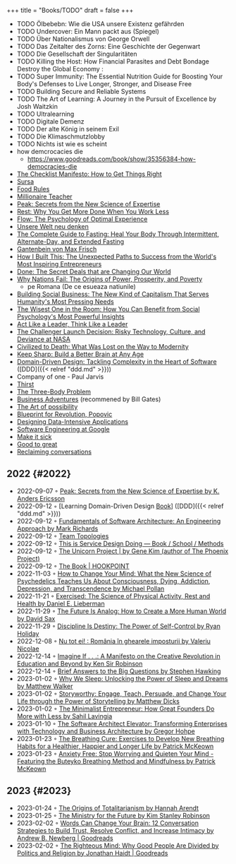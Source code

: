 +++
title = "Books/TODO"
draft = false
+++

-   TODO Ölbebebn: Wie die USA unsere Existenz gefährden
-   TODO Undercover: Ein Mann packt aus (Spiegel)
-   TODO Über Nationalismus von George Orwell
-   TODO Das Zeitalter des Zorns: Eine Geschichte der Gegenwart
-   TODO Die Gesellschaft der Singularitäten
-   TODO Killing the Host: How Financial Parasites and Debt Bondage Destroy the Global Economy :
-   TODO Super Immunity: The Essential Nutrition Guide for Boosting Your Body's Defenses to Live Longer, Stronger, and Disease Free
-   TODO Building Secure and Reliable Systems
-   TODO The Art of Learning: A Journey in the Pursuit of Excellence by Josh Waitzkin
-   TODO Ultralearning
-   TODO Digitale Demenz
-   TODO Der alte König in seinem Exil
-   TODO Die Klimaschmutzlobby
-   TODO Nichts ist wie es scheint
-   how demcrocacies die
    -   <https://www.goodreads.com/book/show/35356384-how-democracies-die>
-   [The Checklist Manifesto: How to Get Things Right](https://www.goodreads.com/book/show/6667514-the-checklist-manifesto)
-   [Sursa](https://www.amazon.com/Sursa-Romanian-Tara-Swart/dp/6067223929)
-   [Food Rules](https://www.goodreads.com/book/show/7015635-food-rules)
-   [Millionaire Teacher](https://www.goodreads.com/book/show/11737840-millionaire-teacher)
-   [Peak: Secrets from the New Science of Expertise](https://www.goodreads.com/book/show/26312997-peak)
-   [Rest: Why You Get More Done When You Work Less](https://www.goodreads.com/book/show/29502354-rest)
-   [Flow: The Psychology of Optimal Experience](https://www.goodreads.com/book/show/66354.Flow?ac=1&from_search=true&qid=fw16WFcGP9&rank=1)
-   [Unsere Welt neu denken](https://www.goodreads.com/book/show/51845311-unsere-welt-neu-denken)
-   [The Complete Guide to Fasting: Heal Your Body Through Intermittent, Alternate-Day, and Extended Fasting](https://www.goodreads.com/book/show/32670670-the-complete-guide-to-fasting)
-   [Gantenbein von Max Frisch](https://www.goodreads.com/book/show/74183.Gantenbein)
-   [How I Built This: The Unexpected Paths to Success from the World's Most Inspiring Entrepreneurs](https://www.goodreads.com/en/book/show/48930275)
-   [Done: The Secret Deals that are Changing Our World](https://www.goodreads.com/book/show/35839667-done)
-   [Why Nations Fail: The Origins of Power, Prosperity, and Poverty](https://www.goodreads.com/book/show/12158480-why-nations-fail)
    -   pe Romana (De ce esueaza natiunile)
-   [Building Social Business: The New Kind of Capitalism That Serves Humanity's Most Pressing Needs](https://www.goodreads.com/book/show/7721946-building-social-business)
-   [The Wisest One in the Room: How You Can Benefit from Social Psychology's Most Powerful Insights](https://www.goodreads.com/book/show/25205421-the-wisest-one-in-the-room)
-   [Act Like a Leader, Think Like a Leader](https://www.goodreads.com/book/show/21413975-act-like-a-leader-think-like-a-leader)
-   [The Challenger Launch Decision: Risky Technology, Culture, and Deviance at NASA](https://www.goodreads.com/book/show/995029.The_Challenger_Launch_Decision)
-   [Civilized to Death: What Was Lost on the Way to Modernity](https://www.goodreads.com/book/show/28596619-civilized-to-death)
-   [Keep Sharp: Build a Better Brain at Any Age](https://www.goodreads.com/en/book/show/52754076-keep-sharp)
-   [Domain-Driven Design: Tackling Complexity in the Heart of Software](https://www.goodreads.com/work/best_book/173058-domain-driven-design-tackling-complexity-in-the-heart-of-software) ([DDD]({{< relref "ddd.md" >}}))
-   Company of one - Paul Jarvis
-   [Thirst](https://www.goodreads.com/work/best_book/59198162-thirst-a-story-of-redemption-compassion-and-a-mission-to-bring-clean)
-   [The Three-Body Problem](https://www.goodreads.com/book/show/20518872-the-three-body-problem)
-   [Business Adventures](https://www.goodreads.com/book/show/4191136-business-adventures) (recommened by Bill Gates)
-   [The Art of possibility](https://www.goodreads.com/ro/book/show/85697.The_Art_of_Possibility)
-   [Blueprint for Revolution, Popovic](https://www.goodreads.com/book/show/22107280-blueprint-for-revolution)
-   [Designing Data-Intensive Applications](https://dataintensive.net/)
-   [Software Engineering at Google](https://abseil.io/resources/swe-book)
-   [Make it sick](https://www.goodreads.com/book/show/18770267-make-it-stick)
-   [Good to great](https://www.goodreads.com/book/show/76865.Good_to_Great)
-   [Reclaiming conversations](https://www.goodreads.com/book/show/24612127-reclaiming-conversation)


## 2022 {#2022}

-   2022-09-07 ◦ [Peak: Secrets from the New Science of Expertise by K. Anders Ericsson](https://www.goodreads.com/book/show/26312997-peak)
-   2022-09-12 ◦ [Learning Domain-Driven Design [Book](https://www.oreilly.com/library/view/learning-domain-driven-design/9781098100124/)] ([DDD]({{< relref "ddd.md" >}}))
-   2022-09-12 ◦ [Fundamentals of Software Architecture: An Engineering Approach by Mark Richards](https://www.goodreads.com/book/show/44144493-fundamentals-of-software-architecture)
-   2022-09-12 ◦ [Team Topologies](https://teamtopologies.com/)
-   2022-09-12 ◦ [This is Service Design Doing — Book / School / Methods](https://www.thisisservicedesigndoing.com/)
-   2022-09-12 ◦ [The Unicorn Project | by Gene Kim (author of The Phoenix Project)](https://itrevolution.com/the-unicorn-project/)
-   2022-09-12 ◦ [The Book | HOOKPOINT](https://hookpoint.com/the-book/)
-   2022-11-03 ◦ [How to Change Your Mind: What the New Science of Psychedelics Teaches Us About Consciousness, Dying, Addiction, Depression, and Transcendence by Michael Pollan](https://www.goodreads.com/book/show/36613747-how-to-change-your-mind)
-   2022-11-21 ◦ [Exercised: The Science of Physical Activity, Rest and Health by Daniel E. Lieberman](https://www.goodreads.com/book/show/56155261-exercised)
-   2022-11-29 ◦ [The Future Is Analog: How to Create a More Human World by David Sax](https://www.goodreads.com/book/show/60568520-the-future-is-analog)
-   2022-11-29 ◦ [Discipline Is Destiny: The Power of Self-Control by Ryan Holiday](https://www.goodreads.com/en/book/show/60018575-discipline-is-destiny)
-   2022-12-08 ◦ [Nu tot ei! : România în ghearele imposturii by Valeriu Nicolae](https://www.goodreads.com/book/show/55853540-nu-tot-ei)
-   2022-12-14 ◦ [Imagine If . . .: A Manifesto on the Creative Revolution in Education and Beyond by Ken Sir Robinson](https://www.goodreads.com/en/book/show/58536094-imagine-if)
-   2022-12-14 ◦ [Brief Answers to the Big Questions by Stephen Hawking](https://www.goodreads.com/book/show/40277241-brief-answers-to-the-big-questions)
-   2023-01-02 ◦ [Why We Sleep: Unlocking the Power of Sleep and Dreams by Matthew Walker](https://www.goodreads.com/book/show/34466963-why-we-sleep)
-   2023-01-02 ◦ [Storyworthy: Engage, Teach, Persuade, and Change Your Life through the Power of Storytelling by Matthew Dicks](https://www.goodreads.com/en/book/show/37786022-storyworthy)
-   2023-01-02 ◦ [The Minimalist Entrepreneur: How Great Founders Do More with Less by Sahil Lavingia](https://www.goodreads.com/en/book/show/56913172-the-minimalist-entrepreneur)
-   2023-01-10 ◦ [The Software Architect Elevator: Transforming Enterprises with Technology and Business Architecture by Gregor Hohpe](https://www.goodreads.com/en/book/show/49828197-the-software-architect-elevator)
-   2023-01-23 ◦ [The Breathing Cure: Exercises to Develop New Breathing Habits for a Healthier, Happier and Longer Life by Patrick McKeown](https://www.goodreads.com/book/show/57213922-the-breathing-cure)
-   2023-01-23 ◦ [Anxiety Free: Stop Worrying and Quieten Your Mind - Featuring the Buteyko Breathing Method and Mindfulness by Patrick McKeown](https://www.goodreads.com/book/show/7815904-anxiety-free)


## 2023 {#2023}

-   2023-01-24 ◦ [The Origins of Totalitarianism by Hannah Arendt](https://www.goodreads.com/book/show/396931.The_Origins_of_Totalitarianism)
-   2023-01-25 ◦ [The Ministry for the Future by Kim Stanley Robinson](https://www.goodreads.com/en/book/show/50998056-the-ministry-for-the-future)
-   2023-02-02 ◦ [Words Can Change Your Brain: 12 Conversation Strategies to Build Trust, Resolve Conflict, and Increase Intimacy by Andrew B. Newberg | Goodreads](https://www.goodreads.com/book/show/13542827-words-can-change-your-brain)
-   2023-02-02 ◦ [The Righteous Mind: Why Good People Are Divided by Politics and Religion by Jonathan Haidt | Goodreads](https://www.goodreads.com/book/show/11324722-the-righteous-mind)
